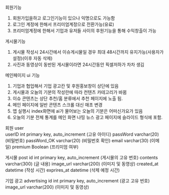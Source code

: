 회원기능
1. 회원가입을하고 로그인기능이 있으나 익명으로도 가능함
2. 로그인 계정에 한해서 프리미엄계정으로 전환가능(유료)
3. 프리미엄계정에 한해서 기업과 유저들 사이의 후원기능을 통해 수익창출이 가능

게시물기능
1. 게시물 작성시 24시간에서 이슈게시물일 경우 최대 48시간까지 유지가능(사용자가 설정)(이후 자동 삭제)
2. 사진과 동영상이 동반된 게시물이라면 24시간동안 픽셀저하가 차차 생김

메인페이지 ui 기능
1. 기업과 협업해서 기업 광고칸 및 후원홍보창이 상단에 있음 
2. 게시물과 오늘의 기분의 작성란에 따라 컨텐츠 카테고리가 바뀜
3. 이슈 콘텐츠는 상단 추천/홈 분류에서 추천 페이지에 노출 됨.
4. 메인 페이지에 일반 콘텐츠 스크롤 대신 매초 변경 
5. 앱 실행시 index화면에 ai가 물어보는 오늘의 기분은 어떠신가요가 있음
6. 오늘의 기분 전체 통계를 메인 화면 나띵 뉴스 광고 페이지에 슬라이드 형식에 포함.


회원 user  
userID int primary key, auto_increment (고유 아이디)
passWord varchar(20) (비밀번호)
passWord_OK  varchar(20) (비밀번호 확인)
email varchar(30) (이메일)
premium Boolean (프리미엄 여부)

게시물 post
id int primary key, auto_increment (게시물의 고유 번호)
contents  varchar(300) (글 내용)
image_url varchar(200) (이미지 및 동영상)
created_at  datetime (작성 시간)
exprires_at datetime (삭제 예정 시간)

기업 광고 advertising
id int primary key, auto_increment (광고 고유 번호)
image_url varchar(200) (이미지 및 동영상)
